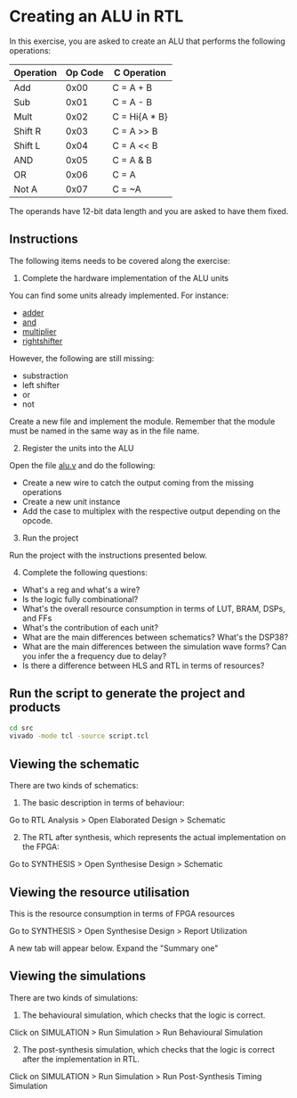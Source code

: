 # Creating an ALU in RTL

In this exercise, you are asked to create an ALU that performs the following operations:

| Operation | Op Code | C Operation   |
|-----------|---------|---------------|
| Add       | 0x00    | C = A + B     |
| Sub       | 0x01    | C = A - B     |
| Mult      | 0x02    | C = Hi{A * B} |
| Shift R   | 0x03    | C = A >> B    |
| Shift L   | 0x04    | C = A << B    |
| AND       | 0x05    | C = A & B     |
| OR        | 0x06    | C = A | B     |
| Not A     | 0x07    | C = ~A        |

The operands have 12-bit data length and you are asked to have them fixed.

## Instructions

The following items needs to be covered along the exercise:

1. Complete the hardware implementation of the ALU units

You can find some units already implemented. For instance:

* [adder](src/adder.v)
* [and](src/ander.v)
* [multiplier](src/multiplier.v)
* [rightshifter](src/rightshifter.v)

However, the following are still missing:

* substraction
* left shifter
* or
* not

Create a new file and implement the module. Remember that the module must be named in the same way as in the file name.

2. Register the units into the ALU

Open the file [alu.v](src/alu.v) and do the following:

* Create a new wire to catch the output coming from the missing operations
* Create a new unit instance
* Add the case to multiplex with the respective output depending on the opcode.

3. Run the project

Run the project with the instructions presented below.

4. Complete the following questions:

* What's a reg and what's a wire?
* Is the logic fully combinational?
* What's the overall resource consumption in terms of LUT, BRAM, DSPs, and FFs
* What's the contribution of each unit?
* What are the main differences between schematics? What's the DSP38?
* What are the main differences between the simulation wave forms? Can you infer the a frequency due to delay?
* Is there a difference between HLS and RTL in terms of resources?

## Run the script to generate the project and products

```bash
cd src
vivado -mode tcl -source script.tcl 
```

## Viewing the schematic

There are two kinds of schematics:

1. The basic description in terms of behaviour:

Go to RTL Analysis > Open Elaborated Design > Schematic

2. The RTL after synthesis, which represents the actual implementation on the FPGA:

Go to SYNTHESIS > Open Synthesise Design > Schematic

## Viewing the resource utilisation

This is the resource consumption in terms of FPGA resources

Go to SYNTHESIS > Open Synthesise Design > Report Utilization

A new tab will appear below. Expand the "Summary one"

## Viewing the simulations

There are two kinds of simulations:

1. The behavioural simulation, which checks that the logic is correct.

Click on SIMULATION > Run Simulation > Run Behavioural Simulation

2. The post-synthesis simulation, which checks that the logic is correct after the implementation in RTL.

Click on SIMULATION > Run Simulation > Run Post-Synthesis Timing Simulation
